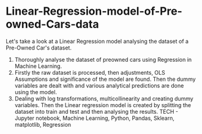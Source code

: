 # Linear-Regression-model-of-Pre-owned-Cars-data

Let's take a look at a Linear Regression model analysing the dataset of a Pre-Owned Car's dataset.
1. Thoroughly analyse the dataset of preowned cars using Regression in Machine Learning.
2. Firstly the raw dataset is processed, then adjustments, OLS Assumptions and significance of the model are found. Then the dummy variables are dealt with and various analytical predictions are done using the model.
3. Dealing with log transformations, multicollinearity and creating dummy variables. Then the Linear regression model is created by splitting the dataset into train and test and then analysing the results.
TECH - Jupyter notebook, Machine Learning, Python, Pandas, Sklearn, matplotlib, Regression
